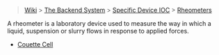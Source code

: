 > [Wiki](Home) > [The Backend System](The-Backend-System) > [Specific Device IOC](Specific-Device-IOC) > [Rheometers](Rheometers)

A rheometer is a laboratory device used to measure the way in which a liquid, suspension or slurry flows in response to applied forces.

- [Couette Cell](Couette-Cell)
